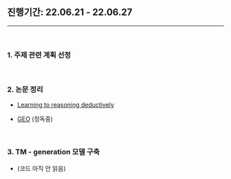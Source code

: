 ## 진행기간: 22.06.21 - 22.06.27

----

<br>

### 1. 주제 관련 계획 선정

<br>

### 2. 논문 정리
- [Learning to reasoning deductively](https://heygeronimo.tistory.com/7)

- [GEO]() (정독중)

<br>

### 3. TM - generation 모델 구축
- (코드 아직 안 읽음)

